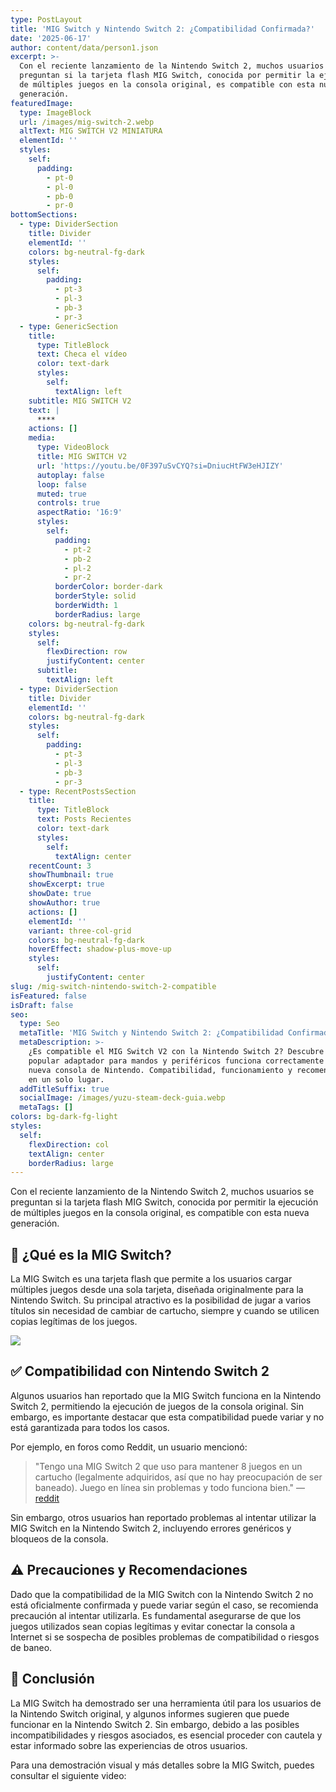 ```yaml
---
type: PostLayout
title: 'MIG Switch y Nintendo Switch 2: ¿Compatibilidad Confirmada?'
date: '2025-06-17'
author: content/data/person1.json
excerpt: >-
  Con el reciente lanzamiento de la Nintendo Switch 2, muchos usuarios se
  preguntan si la tarjeta flash MIG Switch, conocida por permitir la ejecución
  de múltiples juegos en la consola original, es compatible con esta nueva
  generación.
featuredImage:
  type: ImageBlock
  url: /images/mig-switch-2.webp
  altText: MIG SWITCH V2 MINIATURA
  elementId: ''
  styles:
    self:
      padding:
        - pt-0
        - pl-0
        - pb-0
        - pr-0
bottomSections:
  - type: DividerSection
    title: Divider
    elementId: ''
    colors: bg-neutral-fg-dark
    styles:
      self:
        padding:
          - pt-3
          - pl-3
          - pb-3
          - pr-3
  - type: GenericSection
    title:
      type: TitleBlock
      text: Checa el vídeo
      color: text-dark
      styles:
        self:
          textAlign: left
    subtitle: MIG SWITCH V2
    text: |
      ****
    actions: []
    media:
      type: VideoBlock
      title: MIG SWITCH V2
      url: 'https://youtu.be/0F397uSvCYQ?si=DniucHtFW3eHJIZY'
      autoplay: false
      loop: false
      muted: true
      controls: true
      aspectRatio: '16:9'
      styles:
        self:
          padding:
            - pt-2
            - pb-2
            - pl-2
            - pr-2
          borderColor: border-dark
          borderStyle: solid
          borderWidth: 1
          borderRadius: large
    colors: bg-neutral-fg-dark
    styles:
      self:
        flexDirection: row
        justifyContent: center
      subtitle:
        textAlign: left
  - type: DividerSection
    title: Divider
    elementId: ''
    colors: bg-neutral-fg-dark
    styles:
      self:
        padding:
          - pt-3
          - pl-3
          - pb-3
          - pr-3
  - type: RecentPostsSection
    title:
      type: TitleBlock
      text: Posts Recientes
      color: text-dark
      styles:
        self:
          textAlign: center
    recentCount: 3
    showThumbnail: true
    showExcerpt: true
    showDate: true
    showAuthor: true
    actions: []
    elementId: ''
    variant: three-col-grid
    colors: bg-neutral-fg-dark
    hoverEffect: shadow-plus-move-up
    styles:
      self:
        justifyContent: center
slug: /mig-switch-nintendo-switch-2-compatible
isFeatured: false
isDraft: false
seo:
  type: Seo
  metaTitle: 'MIG Switch y Nintendo Switch 2: ¿Compatibilidad Confirmada?'
  metaDescription: >-
    ¿Es compatible el MIG Switch V2 con la Nintendo Switch 2? Descubre si este
    popular adaptador para mandos y periféricos funciona correctamente con la
    nueva consola de Nintendo. Compatibilidad, funcionamiento y recomendaciones
    en un solo lugar.
  addTitleSuffix: true
  socialImage: /images/yuzu-steam-deck-guia.webp
  metaTags: []
colors: bg-dark-fg-light
styles:
  self:
    flexDirection: col
    textAlign: center
    borderRadius: large
---
```

Con el reciente lanzamiento de la Nintendo Switch 2, muchos usuarios se preguntan si la tarjeta flash MIG Switch, conocida por permitir la ejecución de múltiples juegos en la consola original, es compatible con esta nueva generación.

## 🔄 ¿Qué es la MIG Switch?

La MIG Switch es una tarjeta flash que permite a los usuarios cargar múltiples juegos desde una sola tarjeta, diseñada originalmente para la Nintendo Switch. Su principal atractivo es la posibilidad de jugar a varios títulos sin necesidad de cambiar de cartucho, siempre y cuando se utilicen copias legítimas de los juegos.

![](/images/mig-switch-2.webp)

## ✅ Compatibilidad con Nintendo Switch 2

Algunos usuarios han reportado que la MIG Switch funciona en la Nintendo Switch 2, permitiendo la ejecución de juegos de la consola original. Sin embargo, es importante destacar que esta compatibilidad puede variar y no está garantizada para todos los casos.

Por ejemplo, en foros como Reddit, un usuario mencionó:

> "Tengo una MIG Switch 2 que uso para mantener 8 juegos en un cartucho (legalmente adquiridos, así que no hay preocupación de ser baneado). Juego en línea sin problemas y todo funciona bien."
> — [reddit](https://www.reddit.com/r/SwitchPirates/comments/1h8r6t8/comment/mi359xq/?utm_source=share\&utm_medium=web3x\&utm_name=web3xcss\&utm_term=1\&utm_content=share_button)

Sin embargo, otros usuarios han reportado problemas al intentar utilizar la MIG Switch en la Nintendo Switch 2, incluyendo errores genéricos y bloqueos de la consola.

## ⚠️ Precauciones y Recomendaciones

Dado que la compatibilidad de la MIG Switch con la Nintendo Switch 2 no está oficialmente confirmada y puede variar según el caso, se recomienda precaución al intentar utilizarla. Es fundamental asegurarse de que los juegos utilizados sean copias legítimas y evitar conectar la consola a Internet si se sospecha de posibles problemas de compatibilidad o riesgos de baneo.

## 📝 Conclusión

La MIG Switch ha demostrado ser una herramienta útil para los usuarios de la Nintendo Switch original, y algunos informes sugieren que puede funcionar en la Nintendo Switch 2. Sin embargo, debido a las posibles incompatibilidades y riesgos asociados, es esencial proceder con cautela y estar informado sobre las experiencias de otros usuarios.

Para una demostración visual y más detalles sobre la MIG Switch, puedes consultar el siguiente video:
